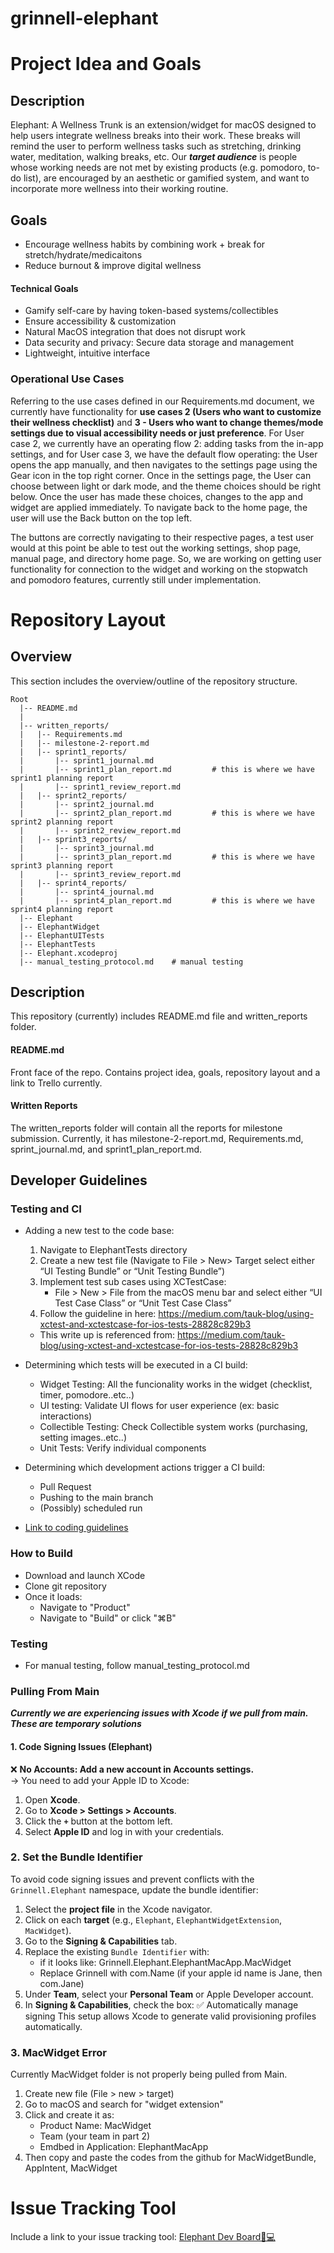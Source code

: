 # grinnell-elephant

# Project Idea and Goals
## Description
Elephant: A Wellness Trunk is an extension/widget for macOS designed to help users integrate wellness breaks into their work. These breaks will remind the user to perform wellness tasks such as stretching, drinking water, meditation, walking breaks, etc. Our ***target audience*** is people whose working needs are not met by existing products (e.g. pomodoro, to-do list), are encouraged by an aesthetic or gamified system, and want to incorporate more wellness into their working routine.   

## Goals 
- Encourage wellness habits by combining work + break for stretch/hydrate/medicaitons</br>
- Reduce burnout & improve digital wellness</br>
#### Technical Goals
- Gamify self-care by having token-based systems/collectibles </br>
- Ensure accessibility & customization</br>
- Natural MacOS integration that does not disrupt work</br>
- Data security and privacy: Secure data storage and management</br>
- Lightweight, intuitive interface</br>

### Operational Use Cases
Referring to the use cases defined in our Requirements.md document, we currently have functionality for **use cases 2 (Users who want to customize their wellness checklist)** and **3  - Users who want to change themes/mode settings due to visual accessibility needs or just preference**. For User case 2, we currently have an operating flow 2: adding tasks from the in-app settings, and for User case 3, we have the default flow operating: the User opens the app manually, and then navigates to the settings page using the Gear icon in the top right corner. Once in the settings page, the User can choose between light or dark mode, and the theme choices should be right below. Once the user has made these choices, changes to the app and widget are applied immediately. To navigate back to the home page, the user will use the Back button on the top left.

The buttons are correctly navigating to their respective pages, a test user would at this point be able to test out the working settings, shop page, manual page, and directory home page. So, we are working on getting user functionality for connection to the widget and working on the stopwatch and pomodoro features, currently still under implementation.

# Repository Layout
## Overview
This section includes the overview/outline of the repository structure.</br>
```
Root
  |-- README.md 
  |
  |-- written_reports/
  |   |-- Requirements.md
  |   |-- milestone-2-report.md
  |   |-- sprint1_reports/
  |       |-- sprint1_journal.md
  |       |-- sprint1_plan_report.md         # this is where we have sprint1 planning report
  |       |-- sprint1_review_report.md
  |   |-- sprint2_reports/
  |       |-- sprint2_journal.md
  |       |-- sprint2_plan_report.md         # this is where we have sprint2 planning report
  |       |-- sprint2_review_report.md
  |   |-- sprint3_reports/
  |       |-- sprint3_journal.md
  |       |-- sprint3_plan_report.md         # this is where we have sprint3 planning report
  |       |-- sprint3_review_report.md
  |   |-- sprint4_reports/
  |       |-- sprint4_journal.md
  |       |-- sprint4_plan_report.md         # this is where we have sprint4 planning report
  |-- Elephant
  |-- ElephantWidget 
  |-- ElephantUITests
  |-- ElephantTests
  |-- Elephant.xcodeproj      
  |-- manual_testing_protocol.md    # manual testing
```
## Description
This repository (currently) includes README.md file and written_reports folder. 
#### README.md
Front face of the repo. Contains project idea, goals, repository layout and a link to Trello currently.
#### Written Reports
The written_reports folder will contain all the reports for milestone submission. Currently, it has milestone-2-report.md, Requirements.md, sprint_journal.md, and sprint1_plan_report.md.

## Developer Guidelines
### Testing and CI
- Adding a new test to the code base:
  1. Navigate to ElephantTests directory
  2. Create a new test file (Navigate to File > New> Target select either  “UI Testing Bundle” or “Unit Testing Bundle”)
  3. Implement test sub cases using XCTestCase:
     - File > New > File from the macOS menu bar and select either “UI Test Case Class” or “Unit Test Case Class”
  4. Follow the guideline in here: https://medium.com/tauk-blog/using-xctest-and-xctestcase-for-ios-tests-28828c829b3
  * This write up is referenced from: https://medium.com/tauk-blog/using-xctest-and-xctestcase-for-ios-tests-28828c829b3
     
- Determining which tests will be executed in a CI build: 
  - Widget Testing: All the funcionality works in the widget (checklist, timer, pomodore..etc..)
  - UI testing: Validate UI flows for user experience (ex: basic interactions)
  - Collectible Testing: Check Collectible system works (purchasing, setting images..etc..)
  - Unit Tests: Verify individual components
    
- Determining which development actions trigger a CI build:
  - Pull Request
  - Pushing to the main branch
  - (Possibly) scheduled run
    
- [Link to coding guidelines](https://google.github.io/swift/)

### How to Build
- Download and launch XCode
- Clone git repository
- Once it loads:
    - Navigate to "Product"
    - Navigate to "Build" or click "⌘B"

### Testing
- For manual testing, follow manual_testing_protocol.md


### Pulling From Main

***Currently we are experiencing issues with Xcode if we pull from main. These are temporary solutions***

#### 1. Code Signing Issues (Elephant)

❌ **No Accounts: Add a new account in Accounts settings.**  
→ You need to add your Apple ID to Xcode:
1. Open **Xcode**.
2. Go to **Xcode > Settings > Accounts**.
3. Click the **`+`** button at the bottom left.
4. Select **Apple ID** and log in with your credentials.

### 2. Set the Bundle Identifier

To avoid code signing issues and prevent conflicts with the `Grinnell.Elephant` namespace, update the bundle identifier:

1. Select the **project file** in the Xcode navigator.
2. Click on each **target** (e.g., `Elephant`, `ElephantWidgetExtension`, `MacWidget`).
3. Go to the **Signing & Capabilities** tab.
4. Replace the existing `Bundle Identifier` with:
   - if it looks like: Grinnell.Elephant.ElephantMacApp.MacWidget
   - Replace Grinnell with com.Name (if your apple id name is Jane, then com.Jane)
5. Under **Team**, select your **Personal Team** or Apple Developer account.
6. In **Signing & Capabilities**, check the box: ✅ Automatically manage signing
This setup allows Xcode to generate valid provisioning profiles automatically.

### 3. MacWidget Error

Currently MacWidget folder is not properly being pulled from Main.

1. Create new file (File > new > target)
2. Go to macOS and search for "widget extension"
3. Click and create it as:
   - Product Name: MacWidget
   - Team (your team in part 2)
   - Emdbed in Application: ElephantMacApp 
4. Then copy and paste the codes from the github for MacWidgetBundle, AppIntent, MacWidget

# Issue Tracking Tool
Include a link to your issue tracking tool: [Elephant Dev Board🐘💻](https://trello.com/b/4KAD6ca1/elephant-dev-board-%F0%9F%90%98%F0%9F%92%BB)
